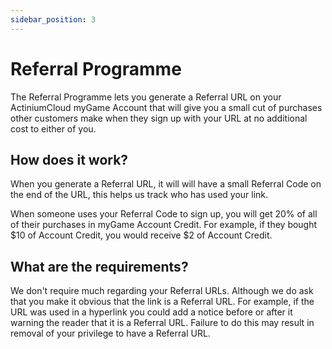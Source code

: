 ```yaml
---
sidebar_position: 3
---
```


# Referral Programme

The Referral Programme lets you generate a Referral URL on your ActiniumCloud myGame Account that will give you a small cut of purchases other customers make when they sign up with your URL at no additional cost to either of you.

## How does it work?

When you generate a Referral URL, it will will have a small Referral Code on the end of the URL, this helps us track who has used your link.

When someone uses your Referral Code to sign up, you will get 20% of all of their purchases in myGame Account Credit. For example, if they bought $10 of Account Credit, you would receive $2 of Account Credit.

## What are the requirements?

We don't require much regarding your Referral URLs. Although we do ask that you make it obvious that the link is a Referral URL. For example, if the URL was used in a hyperlink you could add a notice before or after it warning the reader that it is a Referral URL. Failure to do this may result in removal of your privilege to have a Referral URL.